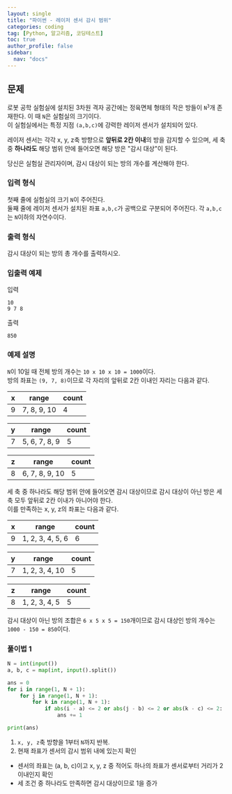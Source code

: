 ```yaml
---
layout: single
title: "파이썬 - 레이저 센서 감시 범위"
categories: coding
tag: [Python, 알고리즘, 코딩테스트]
toc: true
author_profile: false
sidebar:
  nav: "docs"
---
```


## 문제
로봇 공학 실험실에 설치된 3차원 격자 공간에는 정육면체 형태의 작은 방들이 <code>N<sup>3</sup></code>개 존재한다. 이 때 `N`은 실험실의 크기이다. <br>
이 실험실에서는 특정 지점 `(a,b,c)`에 강력한 레이저 센서가 설치되어 있다.

레이저 센서는 각각 x, y, z축 방향으로 **앞뒤로 2칸 이내**의 방을 감지할 수 있으며, 세 축 중 **하나라도** 해당 범위 안에 들어오면 해당 방은 "감시 대상"이 된다.

당신은 실험실 관리자이며, 감시 대상이 되는 방의 개수를 계산해야 한다.

### 입력 형식
첫째 줄에 실험실의 크기 `N`이 주어진다. <br>
둘째 줄에 레이저 센서가 설치된 좌표 `a,b,c`가 공백으로 구분되어 주어진다. 각 `a,b,c`는 `N`이하의 자연수이다.

### 출력 형식
감시 대상이 되는 방의 총 개수를 출력하시오.

### 입출력 예제
입력
```
10
9 7 8
```
출력
```
850
```

### 예제 설명
`N`이 10일 때 전체 방의 개수는 `10 x 10 x 10 = 1000`이다. <br>
방의 좌표는 `(9, 7, 8)`이므로 각 자리의 앞뒤로 2칸 이내인 자리는 다음과 같다.

|x|range|count|
|-----|-----|----|
|9|7, 8, 9, 10| 4|

|y|range|count|
|-----|-----|----|
|7|5, 6, 7, 8, 9| 5|

|z|range|count|
|-----|-----|----|
|8|6, 7, 8, 9, 10| 5|

세 축 중 하나라도 해당 범위 안에 들어오면 감시 대상이므로 감시 대상이 아닌 방은 세 축 모두 앞뒤로 2칸 이내가 아니어야 한다. <br>
이를 만족하는 x, y, z의 좌표는 다음과 같다.

|x|range|count|
|-----|-----|----|
|9|1, 2, 3, 4, 5, 6| 6|

|y|range|count|
|-----|-----|----|
|7|1, 2, 3, 4, 10| 5|

|z|range|count|
|-----|-----|----|
|8|1, 2, 3, 4, 5| 5|

감시 대상이 아닌 방의 조합은 `6 x 5 x 5 = 150`개이므로 감시 대상인 방의 개수는 `1000 - 150 = 850`이다.

### 풀이법 1
```python
N = int(input())
a, b, c = map(int, input().split())

ans = 0
for i in range(1, N + 1):
    for j in range(1, N + 1):
        for k in range(1, N + 1):
            if abs(i - a) <= 2 or abs(j - b) <= 2 or abs(k - c) <= 2:
                ans += 1

print(ans)
```

1. `x, y, z`축 방향을 1부터 `N`까지 반복.
2. 현재 좌표가 센서의 감시 범위 내에 있는지 확인
  - 센서의 좌표는 (a, b, c)이고 x, y, z 중 적어도 하나의 좌표가 센서로부터 거리가 2 이내인지 확인
  - 세 조건 중 하나라도 만족하면 감시 대상이므로 1을 증가
